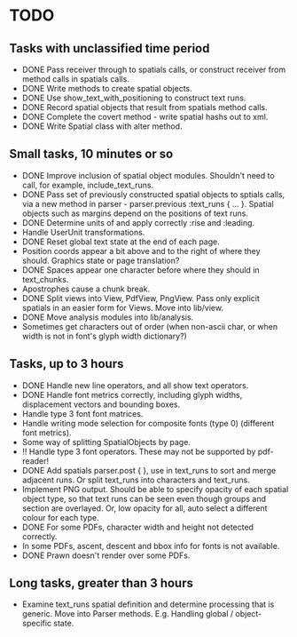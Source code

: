 # TODO

## Tasks with unclassified time period

* DONE Pass receiver through to spatials calls, or construct receiver
  from method calls in spatials calls.
* DONE Write methods to create spatial objects.
* DONE Use show_text_with_positioning to construct text runs.
* DONE Record spatial objects that result from spatials method calls.
* DONE Complete the covert method - write spatial hashs out to xml.
* DONE Write Spatial class with alter method.

## Small tasks, 10 minutes or so

* DONE Improve inclusion of spatial object modules. Shouldn't need to 
  call, for example, include_text_runs.
* DONE Pass set of previously constructed spatial objects to sptials calls,
  via a new method in parser - parser.previous :text_runs { ... }.
  Spatial objects such as margins depend on the positions of text
  runs.
* DONE Determine units of and apply correctly :rise and :leading.
* Handle UserUnit transformations.
* DONE Reset global text state at the end of each page.
* Position coords appear a bit above and to the right of where they
  should. Graphics state or page translation?
* DONE Spaces appear one character before where they should in
  text_chunks.
* Apostrophes cause a chunk break.
* DONE Split views into View, PdfView, PngView. Pass only explicit
  spatials in an easier form for Views. Move into lib/view.
* DONE Move analysis modules into lib/analysis.
* Sometimes get characters out of order (when non-ascii char, or when
  width is not in font's glyph width dictionary?)

## Tasks, up to 3 hours

* DONE Handle new line operators, and all show text operators.
* DONE Handle font metrics correctly, including glyph widths, displacement
  vectors and bounding boxes.
* Handle type 3 font font matrices.
* Handle writing mode selection for composite fonts (type 0)
  (different font metrics). 
* Some way of splitting SpatialObjects by page.
* !! Handle type 3 font operators. These may not be supported by 
  pdf-reader!
* DONE Add spatials parser.post { }, use in text_runs to sort and merge
  adjacent runs. Or split text_runs into characters and text_runs.
* Implement PNG output. Should be able to specify opacity of each
  spatial object type, so that text runs can be seen even though
  groups and section are overlayed. Or, low opacity for all, auto
  select a different colour for each type.
* DONE For some PDFs, character width and height not detected correctly.
* In some PDFs, ascent, descent and bbox info for fonts is not available.
* DONE Prawn doesn't render over some PDFs.

## Long tasks, greater than 3 hours

* Examine text_runs spatial definition and determine processing that
  is generic. Move into Parser methods. E.g. Handling global /
  object-specific state.
